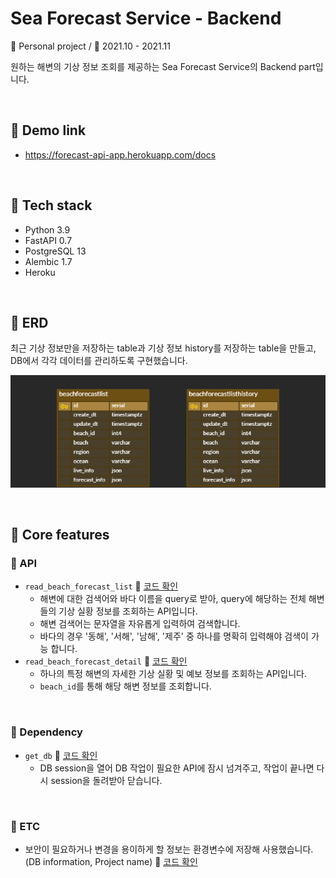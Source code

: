 # Sea Forecast Service - Backend

:page_facing_up: Personal project / :date: 2021.10 - 2021.11 

원하는 해변의 기상 정보 조회를 제공하는 Sea Forecast Service의 Backend part입니다.

​    

## :bookmark: Demo link

* https://forecast-api-app.herokuapp.com/docs

​    

## :bookmark: Tech stack

* Python 3.9
* FastAPI 0.7
* PostgreSQL 13
* Alembic 1.7
* Heroku 

​    

## :bookmark: ERD

최근 기상 정보만을 저장하는 table과 기상 정보 history를 저장하는 table을 만들고, DB에서 각각 데이터를 관리하도록 구현했습니다.

![Sea Forecast ERD](Sea_Forecast_ERD.png)

​    

## :bookmark: Core features

### :paperclip: API

- `read_beach_forecast_list` :pushpin: [코드 확인](https://github.com/veluminous/sea_forecast_api/blob/bdd2df507f0e636f73047c63159eae20e57e4bd8/app/api/api_v1/endpoints/forecast.py#L15)
  - 해변에 대한 검색어와 바다 이름을 query로 받아, query에 해당하는 전체 해변들의 기상 실황 정보를 조회하는 API입니다.
  - 해변 검색어는 문자열을 자유롭게 입력하여 검색합니다.
  - 바다의 경우 '동해', '서해', '남해', '제주' 중 하나를 명확히 입력해야 검색이 가능 합니다.
- `read_beach_forecast_detail` :pushpin: [코드 확인](https://github.com/veluminous/sea_forecast_api/blob/bdd2df507f0e636f73047c63159eae20e57e4bd8/app/api/api_v1/endpoints/forecast.py#L29)
  - 하나의 특정 해변의 자세한 기상 실황 및 예보 정보를 조회하는 API입니다.
  - `beach_id`를 통해 해당 해변 정보를 조회합니다.

​    

### :paperclip: Dependency

* `get_db` :pushpin: [코드 확인](https://github.com/veluminous/sea_forecast_api/blob/bdd2df507f0e636f73047c63159eae20e57e4bd8/app/api/deps.py#L6)
  * DB session을 열어 DB 작업이 필요한 API에 잠시 넘겨주고, 작업이 끝나면 다시 session을 돌려받아 닫습니다.

​    

### :paperclip: ETC

* 보안이 필요하거나 변경을 용이하게 할 정보는 환경변수에 저장해 사용했습니다. (DB information, Project name) :pushpin: [코드 확인](https://github.com/veluminous/sea_forecast_api/blob/bdd2df507f0e636f73047c63159eae20e57e4bd8/app/core/config.py#L7)

​    